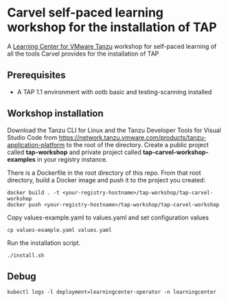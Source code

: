 # Carvel self-paced learning workshop for the installation of TAP

A [Learning Center for VMware Tanzu](https://docs.vmware.com/en/Tanzu-Application-Platform/1.0/tap/GUID-learning-center-about.html) workshop for self-paced learning of all the tools Carvel provides for the installation of TAP


## Prerequisites

- A TAP 1.1 environment with ootb basic and testing-scanning installed 

## Workshop installation
Download the Tanzu CLI for Linux and the Tanzu Developer Tools for Visual Studio Code from https://network.tanzu.vmware.com/products/tanzu-application-platform to the root of the directory.
Create a public project called **tap-workshop** and private project called **tap-carvel-workshop-examples** in your registry instance. 

There is a Dockerfile in the root directory of this repo. From that root directory, build a Docker image and push it to the project you created:
```
docker build . -t <your-registry-hostname>/tap-workshop/tap-carvel-workshop
docker push <your-registry-hostname>/tap-workshop/tap-carvel-workshop
```

Copy values-example.yaml to values.yaml and set configuration values
```
cp values-example.yaml values.yaml
```
Run the installation script.
```
./install.sh
```

## Debug
```
kubectl logs -l deployment=learningcenter-operator -n learningcenter
```
